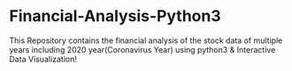 # Financial-Analysis-Python3
This Repository contains the financial analysis of the stock data of multiple years including 2020 year(Coronavirus Year) using python3 &amp; Interactive Data Visualization!
